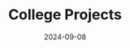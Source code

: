 ---
draft: False
title: College Projects
description: My coding projects during my time at Baylor University. 
date: 2024-09-08
url: https://github.com/brycemcwhirter/college-projects
github: https://github.com/brycemcwhirter/college-projects
languages: ['javascript', 'java', 'python', 'c++', 'c']
---